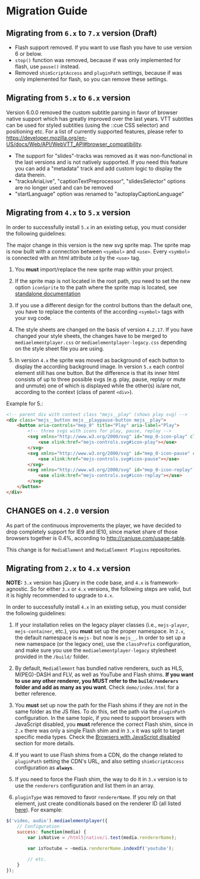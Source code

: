 # Migration Guide

## Migrating from `6.x` to `7.x` version (Draft)

* Flash support removed. If you want to use flash you have to use version 6 or below.
* `stop()` function was removed, because if was only implemented for flash, use `pause()` instead.
* Removed `shimScriptAccess` and `pluginPath` settings, because if was only implemented for flash, so you can remove these settings.

## Migrating from `5.x` to `6.x` version

Version 6.0.0 removed the custom subtitle parsing in favor of browser native support which has greatly improved over the
last years. VTT subtitles can be used for styled subtitles (using the ::cue CSS selector) and positioning etc. For a 
list of currently supported features, please refer to https://developer.mozilla.org/en-US/docs/Web/API/WebVTT_API#browser_compatibility.

* The support for "slides"-tracks was removed as it was non-functional in the last versions and is not natively supported. If you need this feature you can add a "metadata" track and add custom logic to display the data therein.
* "tracksAriaLive", "captionTextPreprocessor", "slidesSelector" options are no longer used and can be removed
* "startLanguage" option was renamed to "autoplayCaptionLanguage"


## Migrating from `4.x` to `5.x` version

In order to successfully install `5.x` in an existing setup, you must consider the following guidelines:

The major change in this version is the new svg sprite map. The sprite map is now built with a connection between `<symbol>` and `<use>`.
Every `<symbol>` is connected with an html attribute `id` by the `<use>` tag.

1. You **must** import/replace the new sprite map within your project.

2. If the sprite map is not located in the root path, you need to set the new option `iconSprite` to the path where the sprite map is located, see [standalone documentation](docs/api.md#standalone)  

3. If you use a different design for the control buttons than the default one, you have to replace the contents of the according `<symbol>` tags with your svg code.
 
4. The style sheets are changed on the basis of version `4.2.17`. If you have changed your style sheets, the changes have to be merged to `mediaelementplayer.css` or `mediaelementplayer-legacy.css` depending on the style sheet file you are using.

5. In version `4.x` the sprite was moved as background of each button to display the according background image. In version `5.x` each control element still has one button. But the difference is that its inner html consists of up to three possible svgs (e.g. play, pause, replay or mute and unmute) one of which is displayed while the other(s) is/are not, according to the context (class of parent `<div>`).

Example for 5.:
``` html
<!-- parent div with context class "mejs__play" (shows play svg) -->
<div class="mejs__button mejs__playpause-button mejs__play">
    <button aria-controls="mep_0" title="Play" aria-label="Play">
        <!-- three svgs with icons for play, pause, replay -->
        <svg xmlns="http://www.w3.org/2000/svg" id="mep_0-icon-play" class="mejs__icon-play" aria-hidden="true" focusable="false">
            <use xlink:href="mejs-controls.svg#icon-play"></use>
        </svg>
        <svg xmlns="http://www.w3.org/2000/svg" id="mep_0-icon-pause" class="mejs__icon-pause" aria-hidden="true" focusable="false">
            <use xlink:href="mejs-controls.svg#icon-pause"></use>
        </svg>
        <svg xmlns="http://www.w3.org/2000/svg" id="mep_0-icon-replay" class="mejs__icon-replay" aria-hidden="true" focusable="false">
            <use xlink:href="mejs-controls.svg#icon-replay"></use>
        </svg>
    </button>
</div>
```


## CHANGES on `4.2.0` version

As part of the continuous improvements the player, we have decided to drop completely support for IE9 and IE10, since market share of those browsers together is 0.4%, according to http://caniuse.com/usage-table.

This change is for `MediaElement` and `MediaElement Plugins` repositories.

## Migrating from `2.x` to `4.x` version

**NOTE:** `3.x` version has jQuery in the code base, and `4.x` is framework-agnostic. So for either `3.x` or `4.x` versions, the following steps are valid, but it is highly recommended to upgrade to `4.x`.

In order to successfully install `4.x` in an existing setup, you must consider the following guidelines:

1. If your installation relies on the legacy player classes (i.e., `mejs-player`, `mejs-container`, etc.), you **must** set up the proper namespace. In `2.x`, the default namespace is `mejs-` but now is `mejs__`. In order to set up a new namespace (or the legacy one), use the `classPrefix` configuration, and make sure you use the `mediaelementplayer-legacy` stylesheet provided in the `/build/` folder.

2. By default, `MediaElement` has bundled native renderers, such as HLS, M(PEG)-DASH and FLV, as well as YouTube and Flash shims. **If you want to use any other renderer, you MUST refer to the `build/renderers` folder and add as many as you want**. Check `demo/index.html` for a better reference.

3. You **must** set up now the path for the Flash shims if they are not in the same folder as the JS files. To do this, set the path via the `pluginPath` configuration. In the same topic, if you need to support browsers with JavaScript disabled, you **must** reference the correct Flash shim, since in `2.x` there was only a single Flash shim and in `3.x` it was split to target specific media types. Check the [Browsers with JavaScript disabled](docs/installation.md#disabled-javascript) section for more details.

4. If you want to use Flash shims from a CDN, do the change related to `pluginPath` setting the CDN's URL, and also setting `shimScriptAccess` configuration as **`always`**.

5. If you need to force the Flash shim, the way to do it in `3.x` version is to use the `renderers` configuration and list them in an array.

6. `pluginType` was removed to favor `rendererName`. If you rely on that element, just create conditionals based on the renderer ID (all listed [here](docs/usage.md#renderers-list)). For example:

```javascript
$('video, audio').mediaelementplayer({
	// Configuration
	success: function(media) {
		var isNative = /html5|native/i.test(media.rendererName);

		var isYoutube = ~media.rendererName.indexOf('youtube');

		// etc.
	}
});
```
